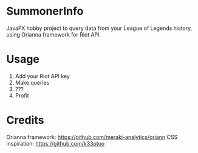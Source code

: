 # SummonerInfo
JavaFX hobby project to query data from your League of Legends history, using Orianna framework for Riot API.

# Usage
1. Add your Riot API key
2. Make queries
3. ???
4. Profit

# Credits
Orianna framework: https://github.com/meraki-analytics/oriann
CSS inspiration: https://github.com/k33ptoo
